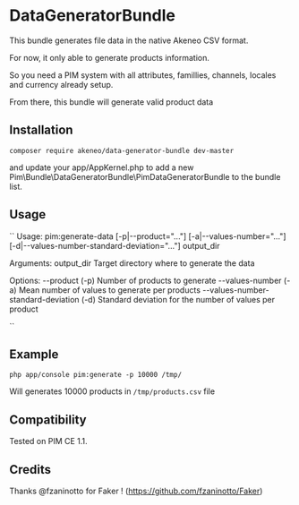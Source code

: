 DataGeneratorBundle
===================

This bundle generates file data in the native Akeneo CSV format.

For now, it only able to generate products information.

So you need a PIM system with all attributes, famillies, channels, locales and currency already setup.

From there, this bundle will generate valid product data

Installation
------------
``
composer require akeneo/data-generator-bundle dev-master
``

and update your app/AppKernel.php to add a new Pim\\Bundle\\DataGeneratorBundle\\PimDataGeneratorBundle to the bundle list.


Usage
-----
``
Usage:
 pim:generate-data [-p|--product="..."] [-a|--values-number="..."] [-d|--values-number-standard-deviation="..."] output_dir

Arguments:
 output_dir                              Target directory where to generate the data

Options:
 --product (-p)                          Number of products to generate
 --values-number (-a)                    Mean number of values to generate per products
 --values-number-standard-deviation (-d) Standard deviation for the number of values per product

``

Example
-------
``
php app/console pim:generate -p 10000 /tmp/
``

Will generates 10000 products in `/tmp/products.csv` file

Compatibility
-------------
Tested on PIM CE 1.1.


Credits
-------
Thanks @fzaninotto for Faker ! (https://github.com/fzaninotto/Faker)
